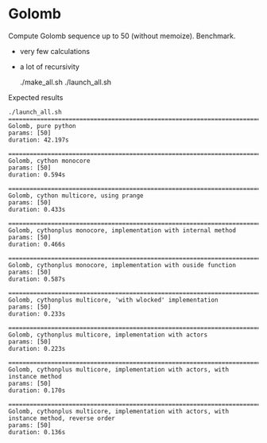 # Golomb

Compute Golomb sequence up to 50 (without memoize). Benchmark.

- very few calculations
- a lot of recursivity

    ./make_all.sh
    ./launch_all.sh

Expected results

    ./launch_all.sh
    ============================================================================
    Golomb, pure python
    params: [50]
    duration: 42.197s

    ============================================================================
    Golomb, cython monocore
    params: [50]
    duration: 0.594s

    ============================================================================
    Golomb, cython multicore, using prange
    params: [50]
    duration: 0.433s

    ============================================================================
    Golomb, cythonplus monocore, implementation with internal method
    params: [50]
    duration: 0.466s

    ============================================================================
    Golomb, cythonplus monocore, implementation with ouside function
    params: [50]
    duration: 0.587s

    ============================================================================
    Golomb, cythonplus multicore, 'with wlocked' implementation
    params: [50]
    duration: 0.233s

    ============================================================================
    Golomb, cythonplus multicore, implementation with actors
    params: [50]
    duration: 0.223s

    ============================================================================
    Golomb, cythonplus multicore, implementation with actors, with instance method
    params: [50]
    duration: 0.170s

    ============================================================================
    Golomb, cythonplus multicore, implementation with actors, with instance method, reverse order
    params: [50]
    duration: 0.136s
